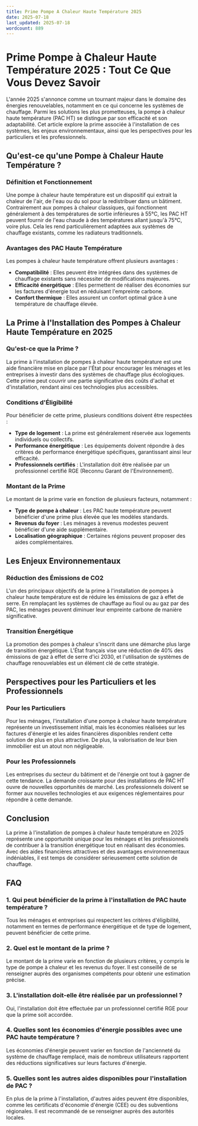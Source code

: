 ```yaml
---
title: Prime Pompe A Chaleur Haute Température 2025
date: 2025-07-18
last_updated: 2025-07-18
wordcount: 889
---
```


# Prime Pompe à Chaleur Haute Température 2025 : Tout Ce Que Vous Devez Savoir

L'année 2025 s'annonce comme un tournant majeur dans le domaine des énergies renouvelables, notamment en ce qui concerne les systèmes de chauffage. Parmi les solutions les plus prometteuses, la pompe à chaleur haute température (PAC HT) se distingue par son efficacité et son adaptabilité. Cet article explore la prime associée à l'installation de ces systèmes, les enjeux environnementaux, ainsi que les perspectives pour les particuliers et les professionnels.

## Qu'est-ce qu'une Pompe à Chaleur Haute Température ?

### Définition et Fonctionnement

Une pompe à chaleur haute température est un dispositif qui extrait la chaleur de l'air, de l'eau ou du sol pour la redistribuer dans un bâtiment. Contrairement aux pompes à chaleur classiques, qui fonctionnent généralement à des températures de sortie inférieures à 55°C, les PAC HT peuvent fournir de l'eau chaude à des températures allant jusqu'à 75°C, voire plus. Cela les rend particulièrement adaptées aux systèmes de chauffage existants, comme les radiateurs traditionnels.

### Avantages des PAC Haute Température

Les pompes à chaleur haute température offrent plusieurs avantages :

- **Compatibilité** : Elles peuvent être intégrées dans des systèmes de chauffage existants sans nécessiter de modifications majeures.
- **Efficacité énergétique** : Elles permettent de réaliser des économies sur les factures d'énergie tout en réduisant l'empreinte carbone.
- **Confort thermique** : Elles assurent un confort optimal grâce à une température de chauffage élevée.

## La Prime à l'Installation des Pompes à Chaleur Haute Température en 2025

### Qu'est-ce que la Prime ?

La prime à l'installation de pompes à chaleur haute température est une aide financière mise en place par l'État pour encourager les ménages et les entreprises à investir dans des systèmes de chauffage plus écologiques. Cette prime peut couvrir une partie significative des coûts d'achat et d'installation, rendant ainsi ces technologies plus accessibles.

### Conditions d'Éligibilité

Pour bénéficier de cette prime, plusieurs conditions doivent être respectées :

- **Type de logement** : La prime est généralement réservée aux logements individuels ou collectifs.
- **Performance énergétique** : Les équipements doivent répondre à des critères de performance énergétique spécifiques, garantissant ainsi leur efficacité.
- **Professionnels certifiés** : L'installation doit être réalisée par un professionnel certifié RGE (Reconnu Garant de l'Environnement).

### Montant de la Prime

Le montant de la prime varie en fonction de plusieurs facteurs, notamment :

- **Type de pompe à chaleur** : Les PAC haute température peuvent bénéficier d'une prime plus élevée que les modèles standards.
- **Revenus du foyer** : Les ménages à revenus modestes peuvent bénéficier d'une aide supplémentaire.
- **Localisation géographique** : Certaines régions peuvent proposer des aides complémentaires.

## Les Enjeux Environnementaux

### Réduction des Émissions de CO2

L'un des principaux objectifs de la prime à l'installation de pompes à chaleur haute température est de réduire les émissions de gaz à effet de serre. En remplaçant les systèmes de chauffage au fioul ou au gaz par des PAC, les ménages peuvent diminuer leur empreinte carbone de manière significative.

### Transition Énergétique

La promotion des pompes à chaleur s'inscrit dans une démarche plus large de transition énergétique. L'État français vise une réduction de 40% des émissions de gaz à effet de serre d'ici 2030, et l'utilisation de systèmes de chauffage renouvelables est un élément clé de cette stratégie.

## Perspectives pour les Particuliers et les Professionnels

### Pour les Particuliers

Pour les ménages, l'installation d'une pompe à chaleur haute température représente un investissement initial, mais les économies réalisées sur les factures d'énergie et les aides financières disponibles rendent cette solution de plus en plus attractive. De plus, la valorisation de leur bien immobilier est un atout non négligeable.

### Pour les Professionnels

Les entreprises du secteur du bâtiment et de l'énergie ont tout à gagner de cette tendance. La demande croissante pour des installations de PAC HT ouvre de nouvelles opportunités de marché. Les professionnels doivent se former aux nouvelles technologies et aux exigences réglementaires pour répondre à cette demande.

## Conclusion

La prime à l'installation de pompes à chaleur haute température en 2025 représente une opportunité unique pour les ménages et les professionnels de contribuer à la transition énergétique tout en réalisant des économies. Avec des aides financières attractives et des avantages environnementaux indéniables, il est temps de considérer sérieusement cette solution de chauffage.

## FAQ

### 1. Qui peut bénéficier de la prime à l'installation de PAC haute température ?

Tous les ménages et entreprises qui respectent les critères d'éligibilité, notamment en termes de performance énergétique et de type de logement, peuvent bénéficier de cette prime.

### 2. Quel est le montant de la prime ?

Le montant de la prime varie en fonction de plusieurs critères, y compris le type de pompe à chaleur et les revenus du foyer. Il est conseillé de se renseigner auprès des organismes compétents pour obtenir une estimation précise.

### 3. L'installation doit-elle être réalisée par un professionnel ?

Oui, l'installation doit être effectuée par un professionnel certifié RGE pour que la prime soit accordée.

### 4. Quelles sont les économies d'énergie possibles avec une PAC haute température ?

Les économies d'énergie peuvent varier en fonction de l'ancienneté du système de chauffage remplacé, mais de nombreux utilisateurs rapportent des réductions significatives sur leurs factures d'énergie.

### 5. Quelles sont les autres aides disponibles pour l'installation de PAC ?

En plus de la prime à l'installation, d'autres aides peuvent être disponibles, comme les certificats d'économie d'énergie (CEE) ou des subventions régionales. Il est recommandé de se renseigner auprès des autorités locales.
